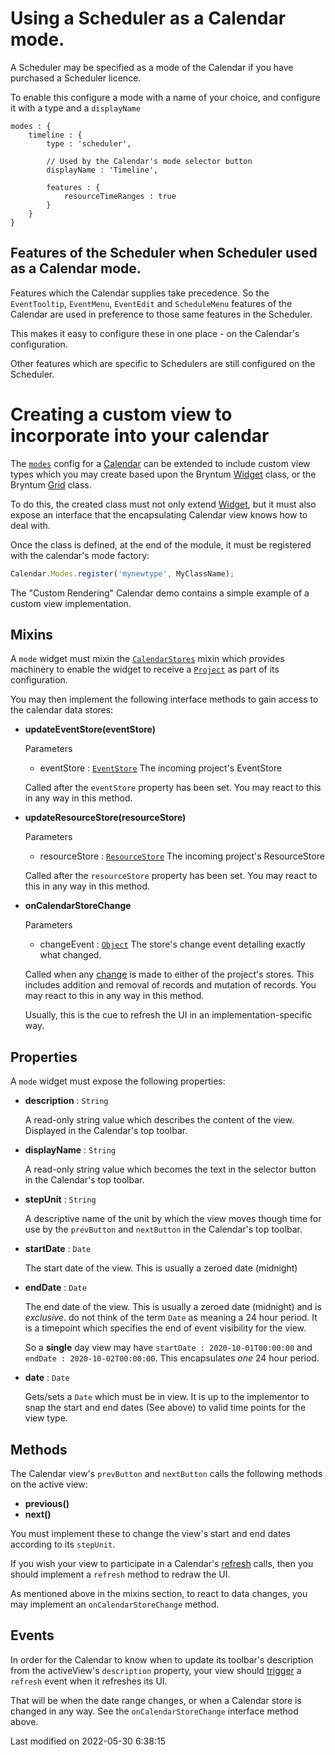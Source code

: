 # Using a Scheduler as a Calendar mode.

A Scheduler may be specified as a mode of the Calendar if you have purchased a Scheduler licence.

To enable this configure a mode with a name of your choice, and configure it with a type and a
`displayName`

```
modes : {
    timeline : {
        type : 'scheduler',

        // Used by the Calendar's mode selector button
        displayName : 'Timeline',

        features : {
            resourceTimeRanges : true
        }
    }
}
```

## Features of the Scheduler when Scheduler used as a Calendar mode.
Features which the Calendar supplies take precedence. So the `EventTooltip`, `EventMenu`, `EventEdit`
and `ScheduleMenu` features of the Calendar are used in preference to those same features in the Scheduler.

This makes it easy to configure these in one place - on the Calendar's configuration.

Other features which are specific to Schedulers are still configured on the Scheduler.

# Creating a custom view to incorporate into your calendar
The [`modes`](#Calendar/view/Calendar#config-modes) config for a [Calendar](#Calendar/view/Calendar) can be extended to include custom view types which you may create based upon the Bryntum [Widget](#Core/widget/Widget) class, or the Bryntum [Grid](#Grid/view/Grid) class.

To do this, the created class must not only extend [Widget](#Core/widget/Widget), but it must also expose an interface that the encapsulating Calendar view knows how to deal with.

Once the class is defined, at the end of the module, it must be registered with the calendar's mode factory:

```javascript
Calendar.Modes.register('mynewtype', MyClassName);
```

The "Custom Rendering" Calendar demo contains a simple example of a custom view implementation.

## Mixins

A `mode` widget must mixin the [`CalendarStores`](#Calendar/mixin/CalendarStores) mixin which provides machinery to enable the widget to receive a [`Project`](#Scheduler/model/ProjectModel) as part of its configuration.

You may then implement the following interface methods to gain access to the calendar data stores:

- **updateEventStore(eventStore)**

    Parameters

    * eventStore : [`EventStore`](#Scheduler/data/EventStore)
        The incoming project's EventStore

    Called after the `eventStore` property has been set. You may react to this in any way in this method.
- **updateResourceStore(resourceStore)**

    Parameters

    * resourceStore : [`ResourceStore`](#Scheduler/data/ResourceStore)
        The incoming project's ResourceStore 

    Called after the `resourceStore` property has been set. You may react to this in any way in this method.
- **onCalendarStoreChange**

    Parameters

    * changeEvent : [`Object`](https://developer.mozilla.org/en-US/docs/Web/JavaScript/Reference/Global_Objects/Object)
        The store's change event detailing exactly what changed. 

    Called when any [change](#Core/data/Store#event-change) is made to either of the project's stores. This includes addition and removal of records and mutation of records. You may react to this in any way in this method. 
    
    Usually, this is the cue to refresh the UI in an implementation-specific way.

## Properties

A `mode` widget must expose the following properties:

- **description** : `String`

    A read-only string value which describes the content of the view. Displayed in the Calendar's top toolbar.
- **displayName** : `String`

    A read-only string value which becomes the text in the selector button in the Calendar's top toolbar.
- **stepUnit** : `String`

    A descriptive name of the unit by which the view moves though time for use by the `prevButton` and `nextButton` in the Calendar's top toolbar.
- **startDate** : `Date`

    The start date of the view. This is usually a zeroed date (midnight)
- **endDate** : `Date`

    The end date of the view. This is usually a zeroed date (midnight) and is *exclusive*. do not think of the term `Date` as meaning a 24 hour period. It is a timepoint which specifies the end of event visibility for the view.
    
    So a **single** day view may have `startDate : 2020-10-01T00:00:00` and `endDate : 2020-10-02T00:00:00`. This encapsulates *one* 24 hour period.
- **date** : `Date`

    Gets/sets a `Date` which must be in view. It is up to the implementor to snap the start and end dates (See above) to valid time points for the view type.

## Methods

The Calendar view's `prevButton` and `nextButton` calls the following methods on the active view:

- **previous()**
- **next()**

You must implement these to change the view's start and end dates according to its `stepUnit`.

If you wish your view to participate in a Calendar's [refresh](#Calendar/view/Calendar#function-refresh) calls, then you should implement a `refresh` method to redraw the UI.

As mentioned above in the mixins section, to react to data changes, you may implement an `onCalendarStoreChange` method.

## Events

In order for the Calendar to know when to update its toolbar's description from the activeView's
`description` property, your view should [trigger](#Core/mixin/Events#function-trigger) a `refresh` event when it refreshes its UI.

That will be when the date range changes, or when a Calendar store is changed in any way. See the `onCalendarStoreChange` interface method above.


<p class="last-modified">Last modified on 2022-05-30 6:38:15</p>